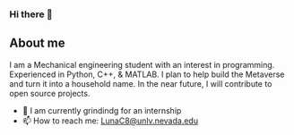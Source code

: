 ### Hi there 👋

<!--
**cruzluna/cruzluna** is a ✨ _special_ ✨ repository because its `README.md` (this file) appears on your GitHub profile.

Here are some ideas to get you started:

- 🔭 I’m currently working on ...
- 🌱 I’m currently learning ...
- 👯 I’m looking to collaborate on ...
- 🤔 I’m looking for help with ...
- 💬 Ask me about ...
- 📫 How to reach me: ...
- 😄 Pronouns: ...
- ⚡ Fun fact: ...
-->
## About me
I am a Mechanical engineering student with an interest in programming. Experienced in Python, C++, & MATLAB. 
I plan to help build the Metaverse and turn it into a household name. In the near future, I will contribute to open source projects.

- :hammer: I am currently grindindg for an internship
- 📫 How to reach me: LunaC8@unlv.nevada.edu
